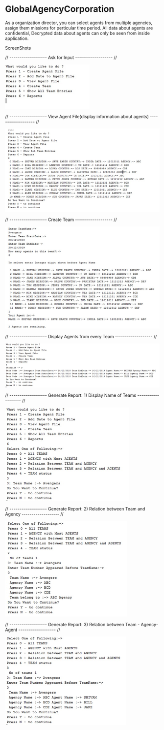 # GlobalAgencyCorporation
As a organization director, you can select agents from multiple agencies, assign them missions for perticular time period. All data about agents are confidential, Decrypted data about agents can only be seen from inside application.

ScreenShots

// ------------------- Ask for Input ------------------- //

![](images/img1.jpg)

// ------------------- View Agent File(display information about agents) ------------------- //

![](images/img2.jpg)

// ------------------- Create Team ------------------- //

![](images/img3.jpg)

// ------------------- Display Agents from every Team ------------------- //

![](images/img4.jpg)

// ------------------- Generate Report: 1) Display Name of Teams ------------------- //

![](images/img5.jpg)

// ------------------- Generate Report: 2) Relation between Team and Agency ------------------- //

![](images/img6.jpg)

// ------------------- Generate Report: 3) Relation between Team - Agency- Agent ------------------- //

![](images/img7.jpg)
